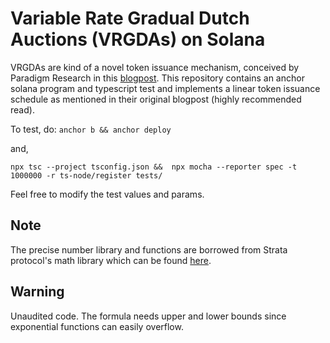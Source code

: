 # Variable Rate Gradual Dutch Auctions (VRGDAs) on Solana
VRGDAs are kind of a novel token issuance mechanism, conceived by Paradigm Research
in this [blogpost](https://www.paradigm.xyz/2022/08/vrgda). This repository contains
an anchor solana program and typescript test and implements a linear token issuance
schedule as mentioned in their original blogpost (highly recommended read).

To test, do:
`anchor b && anchor deploy`

and,

`npx tsc --project tsconfig.json &&  npx mocha --reporter spec -t 1000000 -r ts-node/register tests/`

Feel free to modify the test values and params.


## Note
The precise number library and functions are borrowed from Strata protocol's math 
library which can be found [here](https://github.com/StrataFoundation/strata/tree/master/programs/spl-token-bonding/src).
## Warning
Unaudited code. 
The formula needs upper and lower bounds since exponential functions can easily overflow.



